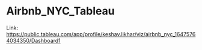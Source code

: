 # Airbnb_NYC_Tableau


Link: https://public.tableau.com/app/profile/keshav.likhar/viz/airbnb_nyc_16475764034350/Dashboard1
